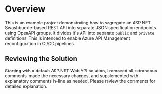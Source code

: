 ﻿# Overview
This is an example project demonstrating how to segregate an ASP.NET Swashbuckle-based REST API into separate JSON specification endpoints using OpenAPI groups.
It divides it's API into separate `public` and `private` definitions.
This is intended to enable Azure API Management reconfiguration in CI/CD pipelines.

## Reviewing the Solution
Starting with a default ASP.NET Web API solution, I removed all extraneous comments, made the necessary changes, and supplemented with explanatory comments in-line as needed.
Please review the comments for detailed explanation.